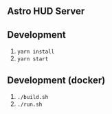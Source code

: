 ## Astro HUD Server

## Development

1. `yarn install`
2. `yarn start`

## Development (docker)

1. `./build.sh`
2. `./run.sh`
